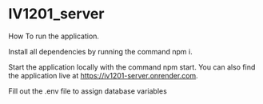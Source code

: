 # IV1201_server

How To run the application.

Install all dependencies by running the command npm i.

Start the application locally with the command npm start. You can also find the application live at https://iv1201-server.onrender.com.

Fill out  the .env file to assign database variables
